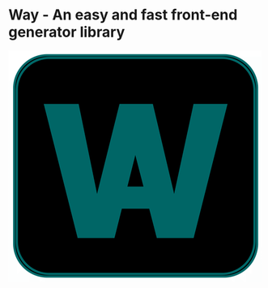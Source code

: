 # Way - An easy and fast front-end generator library

![image](https://github.com/JYLinOK/Way/blob/main/Way%201.04/htmledit/pictures/gif/way.gif)
